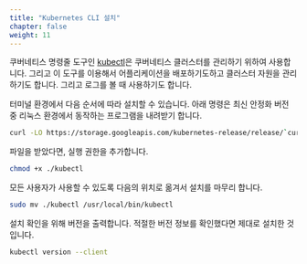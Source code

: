 ```yaml
---
title: "Kubernetes CLI 설치"
chapter: false
weight: 11
---
```


쿠버네티스 명령줄 도구인 [kubectl](https://kubernetes.io/docs/tasks/tools/install-kubectl/#install-kubectl-on-linux)은 쿠버네티스 클러스터를 관리하기 위하여 사용합니다. 그리고 이 도구를 이용해서 어플리케이션을 배포하기도하고 클러스터 자원을 관리하기도 합니다. 그리고 로그를 볼 때 사용하기도 합니다.

터미널 환경에서 다음 순서에 따라 설치할 수 있습니다. 아래 명령은 최신 안정화 버전 중 리눅스 환경에서 동작하는 프로그램을 내려받기 합니다.
```sh
curl -LO https://storage.googleapis.com/kubernetes-release/release/`curl -s https://storage.googleapis.com/kubernetes-release/release/stable.txt`/bin/linux/amd64/kubectl
```

파일을 받았다면, 실행 권한을 추가합니다.
```sh
chmod +x ./kubectl
```

모든 사용자가 사용할 수 있도록 다음의 위치로 옮겨서 설치를 마무리 합니다.
```sh
sudo mv ./kubectl /usr/local/bin/kubectl
```

설치 확인을 위해 버전을 출력합니다. 적절한 버전 정보를 확인했다면 제대로 설치한 것입니다.
```sh
kubectl version --client
```
